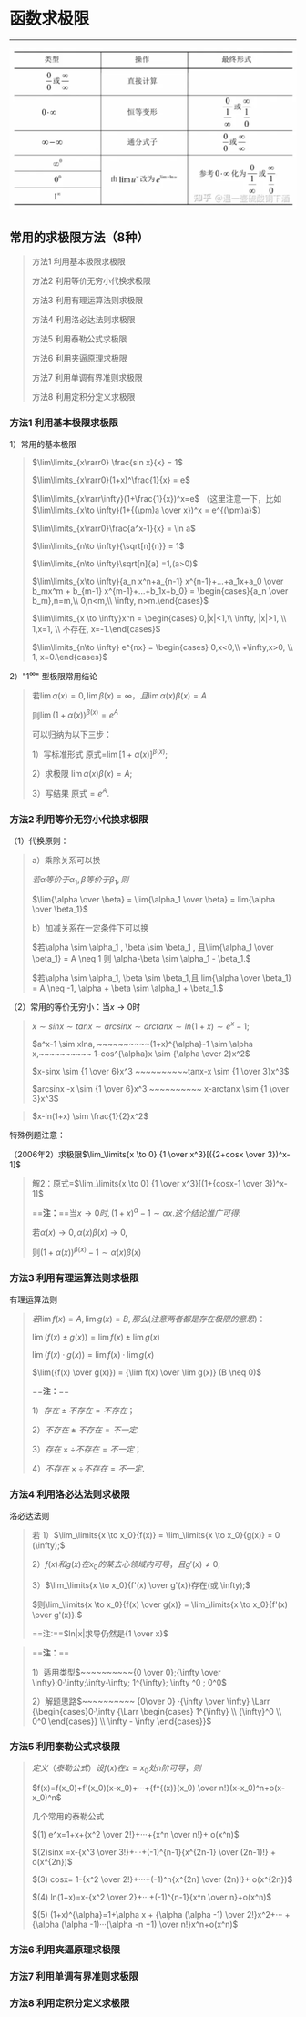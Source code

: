 # 函数求极限

---

![](images\Snipaste_2023-11-19_19-13-49.png)

## 常用的求极限方法（8种）

> 方法1 利用基本极限求极限
>
> 方法2 利用等价无穷小代换求极限
>
> 方法3 利用有理运算法则求极限
>
> 方法4 利用洛必达法则求极限
>
> 方法5 利用泰勒公式求极限
>
> 方法6 利用夹逼原理求极限
>
> 方法7 利用单调有界准则求极限
>
> 方法8 利用定积分定义求极限



### 方法1 利用基本极限求极限

1）常用的基本极限   

> $\lim\limits_{x\rarr0} \frac{sin x}{x} = 1$
>
> $\lim\limits_{x\rarr0}(1+x)^\frac{1}{x} = e$ 
>
> $\lim\limits_{x\rarr\infty}(1+\frac{1}{x})^x=e$ （这里注意一下，比如$\lim\limits_{x\to \infty}(1+{(\pm)a \over x})^x = e^{(\pm)a}$）
>
> $\lim\limits_{x\rarr0}\frac{a^x-1}{x} = \ln a$
>
> $\lim\limits_{n\to \infty}{\sqrt[n]{n}} = 1$
>
> $\lim\limits_{n\to \infty}\sqrt[n]{a} =1,(a>0)$
>
> $\lim\limits_{x\to \infty}{a_n x^n+a_{n-1} x^{n-1}+...+a_1x+a_0 \over b_mx^m + b_{m-1} x^{m-1}+...+b_1x+b_0} = \begin{cases}{a_n \over b_m},n=m,\\ 0,n<m,\\ \infty, n>m.\end{cases}$
>
> $\lim\limits_{x \to \infty}x^n = \begin{cases} 0,|x|<1,\\ \infty, |x|>1, \\ 1,x=1, \\ 不存在, x=-1.\end{cases}$
>
> $\lim\limits_{n\to \infty} e^{nx} = \begin{cases} 0,x<0,\\ +\infty,x>0, \\ 1, x=0.\end{cases}$

2）"$1^{\infty}$" 型极限常用结论

> 若$\lim{\alpha(x)}=0, \lim{\beta{(x)}=\infty}，且\lim{\alpha(x)\beta(x) = A}$
>
> 则$\lim{(1+\alpha(x))^{\beta(x)}}=e^A$
>
> 可以归纳为以下三步： 
>
> 1）写标准形式	原式=$\lim{[1+\alpha(x)]^{\beta(x)}};$
>
> 2）求极限	$\lim{\alpha(x)\beta(x)} =A;$
>
> 3）写结果	原式$=e^A.$



### 方法2 利用等价无穷小代换求极限

（1）代换原则：

> a）乘除关系可以换
>
> $若{\alpha}等价于\alpha_1 , \beta 等价于 \beta_1,则$
>
> $\lim{\alpha \over \beta} = \lim{\alpha_1 \over \beta} = lim{\alpha \over \beta_1}$
>
> b）加减关系在一定条件下可以换
>
> $若\alpha \sim \alpha_1 , \beta \sim \beta_1 , 且\lim{\alpha_1 \over \beta_1} = A  \neq 1 则 \alpha-\beta \sim \alpha_1 - \beta_1.$
>
> $若\alpha \sim \alpha_1, \beta \sim \beta_1,且 lim{\alpha \over \beta_1} = A \neq -1, \alpha + \beta \sim \alpha_1 + \beta_1.$

（2）常用的等价无穷小：当$x\to 0$时

> $x \sim sinx \sim tanx \sim arcsinx \sim arctanx \sim ln(1+x) \sim e^x-1;$
>
> $a^x-1 \sim xlna, ~~~~~~~~~~(1+x)^{\alpha}-1 \sim \alpha x,~~~~~~~~~~ 1-cos^{\alpha}x \sim {\alpha \over 2}x^2$
>
> $x-sinx \sim {1 \over 6}x^3 ~~~~~~~~~~tanx-x \sim {1 \over 3}x^3$
>
> $arcsinx -x \sim {1 \over 6}x^3 ~~~~~~~~~~ x-arctanx \sim {1 \over 3}x^3$

> $x-ln(1+x) \sim \frac{1}{2}x^2$

特殊例题注意：

（2006年2）求极限$\lim_\limits{x \to  0} {1 \over x^3}[({2+cosx \over 3})^x-1]$

> 解2：原式=$\lim_\limits{x \to  0} {1 \over x^3}[(1+{cosx-1 \over 3})^x-1]$
>
> ==**注：**==当$x \to 0 时,(1+x)^{\alpha} -1 \sim \alpha x . 这个结论推广可得:$
>
> 若$\alpha(x) \to 0 , \alpha(x) \beta(x) \to 0,$
>
> 则$(1+\alpha(x))^{\beta (x)}-1 \sim \alpha (x) \beta (x)$

 

### 方法3 利用有理运算法则求极限

有理运算法则

> $若\lim f(x)=A, \lim g(x)=B,那么(注意两者都是存在极限的意思)：$
>
> $\lim(f(x) \pm g(x))= \lim f(x) \pm \lim g(x)$
>
> $\lim(f(x)·g(x)) = \lim f(x) · \lim g(x)$
>
> $\lim({f(x) \over g(x)}) = {\lim f(x) \over \lim g(x)} (B \neq 0)$
>
> ==**注：**==
>
> 1）$存在 \pm 不存在 = 不存在；$
>
> 2）$不存在 \pm 不存在 = 不一定.$
>
> 3）$存在 \times \div 不存在 =不一定；$
>
> 4）$不存在 \times \div 不存在 = 不一定.$



### 方法4 利用洛必达法则求极限

洛必达法则

> 若 1）$\lim_\limits{x \to x_0}{f(x)} = \lim_\limits{x \to x_0}{g(x)} = 0 (\infty);$
>
> 2）$f(x)和 g(x)在x_0的某去心领域内可导，且g'(x) \neq 0;$
>
> 3）$\lim_\limits{x \to x_0}{f'(x) \over g'(x)}存在(或 \infty);$
>
> $则\lim_\limits{x \to x_0}{f(x) \over g(x)} = \lim_\limits{x \to x_0}{f'(x) \over g'(x)}.$
>
> ==注:==$ln|x|求导仍然是{1 \over x}$

> ==**注：**==
>
> 1）适用类型$~~~~~~~~~~{0 \over 0};{\infty \over \infty};0·\infty;\infty-\infty; 1^{\infty}; \infty ^0 ; 0^0$
>
> 2）解题思路$~~~~~~~~~~ {0\over 0} ·{\infty \over \infty} \Larr {\begin{cases}0·\infty {\Larr \begin{cases} 1^{\infty} \\ {\infty}^0 \\ 0^0 \end{cases}} \\ \infty - \infty \end{cases}}$

### 方法5 利用泰勒公式求极限

> $定义（泰勒公式）设f(x)在x=x_0处n阶可导，则$
>
> $f(x)=f(x_0)+f'(x_0)(x-x_0)+···+{f^{(x)}(x_0) \over n!}(x-x_0)^n+o(x-x_0)^n$
>
> 几个常用的泰勒公式
>
> $(1) e^x=1+x+{x^2 \over 2!}+···+{x^n \over n!}+ o(x^n)$
>
> $(2)sinx =x-{x^3 \over 3!}+···+(-1)^{n-1}{x^{2n-1} \over (2n-1)!} + o(x^{2n})$
>
> $(3) cosx= 1-{x^2 \over 2!}+···+(-1)^n{x^{2n} \over (2n)!}+ o(x^{2n})$
>
> $(4) ln(1+x)=x-{x^2 \over 2}+···+(-1)^{n-1}{x^n \over n}+o(x^n)$
>
> $(5) (1+x)^{\alpha}=1+\alpha x + {\alpha (\alpha -1) \over 2!}x^2+··· + {\alpha (\alpha -1)···(\alpha -n +1) \over n!}x^n+o(x^n)$



### 方法6 利用夹逼原理求极限



### 方法7 利用单调有界准则求极限



### 方法8 利用定积分定义求极限

 
